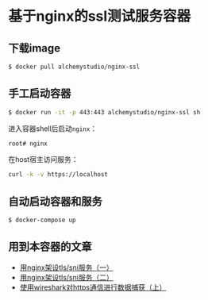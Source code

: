 # 基于nginx的ssl测试服务容器

## 下载image

```bash
$ docker pull alchemystudio/nginx-ssl
```

## 手工启动容器

```bash
$ docker run -it -p 443:443 alchemystudio/nginx-ssl sh
```

进入容器shell后启动`nginx`：

```bash
root# nginx
```

在host宿主访问服务：

```bash
curl -k -v https://localhost
```

## 自动启动容器和服务

```bash
$ docker-compose up
```

## 用到本容器的文章

* [用nginx架设tls/sni服务（一）](http://weinan.io/2020/01/10/nginx.html)
* [用nginx架设tls/sni服务（二）](http://weinan.io/2020/01/14/nginx.html)
* [使用wireshark对https通信进行数据捕获（上）](http://weinan.io/2020/01/24/ssl.html)
